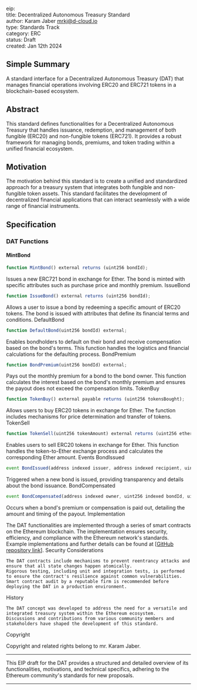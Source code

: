 

eip: <to be assigned>     
title: Decentralized Autonomous Treasury Standard     
author: Karam Jaber <mrkj@d-cloud.io>      
type: Standards Track      
category: ERC     
status: Draft      
created: Jan 12th 2024      


## Simple Summary

A standard interface for a Decentralized Autonomous Treasury (DAT) that manages financial operations involving ERC20 and ERC721 tokens in a blockchain-based ecosystem.

## Abstract

This standard defines functionalities for a Decentralized Autonomous Treasury that handles issuance, redemption, and management of both fungible (ERC20) and non-fungible tokens (ERC721). It provides a robust framework for managing bonds, premiums, and token trading within a unified financial ecosystem.

## Motivation

The motivation behind this standard is to create a unified and standardized approach for a treasury system that integrates both fungible and non-fungible token assets. This standard facilitates the development of decentralized financial applications that can interact seamlessly with a wide range of financial instruments.

## Specification

### DAT Functions

#### MintBond

``` js
function MintBond() external returns (uint256 bondId);
```

Issues a new ERC721 bond in exchange for Ether. The bond is minted with specific attributes such as purchase price and monthly premium.
IssueBond

``` js
function IssueBond() external returns (uint256 bondId);
```

Allows a user to issue a bond by redeeming a specific amount of ERC20 tokens. The bond is issued with attributes that define its financial terms and conditions.
DefaultBond

``` js
function DefaultBond(uint256 bondId) external;
```
Enables bondholders to default on their bond and receive compensation based on the bond's terms. This function handles the logistics and financial calculations for the defaulting process.
BondPremium

``` js
function BondPremium(uint256 bondId) external;
```

Pays out the monthly premium for a bond to the bond owner. This function calculates the interest based on the bond's monthly premium and ensures the payout does not exceed the compensation limits.
TokenBuy

``` js
function TokenBuy() external payable returns (uint256 tokensBought);
```

Allows users to buy ERC20 tokens in exchange for Ether. The function includes mechanisms for price determination and transfer of tokens.
TokenSell

``` js
function TokenSell(uint256 tokenAmount) external returns (uint256 etherReceived);
```

Enables users to sell ERC20 tokens in exchange for Ether. This function handles the token-to-Ether exchange process and calculates the corresponding Ether amount.
Events
BondIssued

``` js
event BondIssued(address indexed issuer, address indexed recipient, uint256 indexed bondId, uint256 bondPrice, uint256 issueTime, uint256 totalBondsIssued);
```

Triggered when a new bond is issued, providing transparency and details about the bond issuance.
BondCompensated

``` js
event BondCompensated(address indexed owner, uint256 indexed bondId, uint256 compensationAmount, uint256 compensatedAt);
```

Occurs when a bond's premium or compensation is paid out, detailing the amount and timing of the payout.
Implementation

The DAT functionalities are implemented through a series of smart contracts on the Ethereum blockchain. The implementation ensures security, efficiency, and compliance with the Ethereum network's standards. Example implementations and further details can be found at [[GitHub repository link](https://github.com/1S33dp1sk/DAT)].
Security Considerations

    The DAT contracts include mechanisms to prevent reentrancy attacks and ensure that all state changes happen atomically.
    Rigorous testing, including unit and integration tests, is performed to ensure the contract's resilience against common vulnerabilities.
    Smart contract audit by a reputable firm is recommended before deploying the DAT in a production environment.

History

    The DAT concept was developed to address the need for a versatile and integrated treasury system within the Ethereum ecosystem.
    Discussions and contributions from various community members and stakeholders have shaped the development of this standard.

Copyright

Copyright and related rights belong to mr. Karam Jaber.

---

This EIP draft for the DAT provides a structured and detailed overview of its functionalities, motivations, and technical specifics, adhering to the Ethereum community's standards for new proposals.

---
